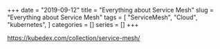 +++ 
date = "2019-09-12"
title = "Everything about Service Mesh"
slug = "Everything about Service Mesh" 
tags = [
    "ServiceMesh",
    "Cloud",
    "kubernetes",
]
categories = []
series = []
+++


https://kubedex.com/collection/service-mesh/